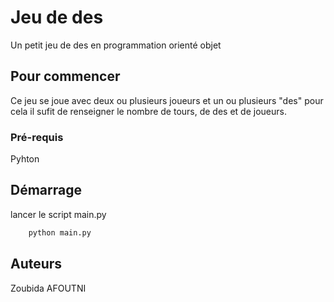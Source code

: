 # Jeu de des

Un petit jeu de des en programmation orienté objet

## Pour commencer

Ce jeu se joue avec deux ou plusieurs joueurs et un ou plusieurs "des" 
pour cela il sufit de renseigner le nombre  de tours, de des et de joueurs.

### Pré-requis
Pyhton 

## Démarrage

lancer le script main.py

``` python
    python main.py
```


## Auteurs
Zoubida AFOUTNI


